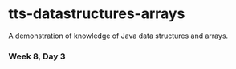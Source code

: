 # tts-datastructures-arrays
A demonstration of knowledge of Java data structures and arrays.

### Week 8, Day 3
